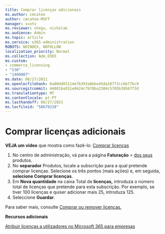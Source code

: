 ```yaml
---
title: Comprar licenças adicionais
ms.author: cmcatee
author: cmcatee-MSFT
manager: scotv
ms.reviewer: shegu, nicholak
ms.audience: Admin
ms.topic: article
ms.service: o365-administration
ROBOTS: NOINDEX, NOFOLLOW
localization_priority: Normal
ms.collection: Adm_O365
ms.custom:
- commerce_licensing
- "530"
- "1400007"
ms.date: 08/27/2021
ms.openlocfilehash: 6a00dd03114e7b393a8bbe45da10773ccbb77bc9
ms.sourcegitcommit: 44081ba551e0424c7b78ba2304c5705b38567f3d
ms.translationtype: MT
ms.contentlocale: pt-PT
ms.lasthandoff: 08/27/2021
ms.locfileid: "58679238"
---
```

# <a name="buy-additional-licenses"></a>Comprar licenças adicionais

**VEJA um vídeo** que mostra como fazê-lo: [Comprar licenças](https://go.microsoft.com/fwlink/p/?linkid=2154857)

1. No centro de administração, vá para a página **Faturação**  >  [dos seus](https://go.microsoft.com/fwlink/p/?linkid=842054) produtos.
2. No **separador** Produtos, locale a subscrição para a qual pretende comprar licenças. Selecione os três pontos (mais ações) e, em seguida, **selecione Comprar licenças**.
3. Em **Nova quantidade** na caixa Total de **licenças,** introduza o número total de licenças que pretende para esta subscrição. Por exemplo, se tiver 100 licenças e quiser adicionar mais 25, introduza 125.
4. Seleccione **Guardar**.

Para saber mais, consulte [Comprar ou remover licenças.](https://docs.microsoft.com/microsoft-365/commerce/licenses/buy-licenses)

**Recursos adicionais**

[Atribuir licenças a utilizadores no Microsoft 365 para empresas](https://docs.microsoft.com/microsoft-365/admin/manage/assign-licenses-to-users)